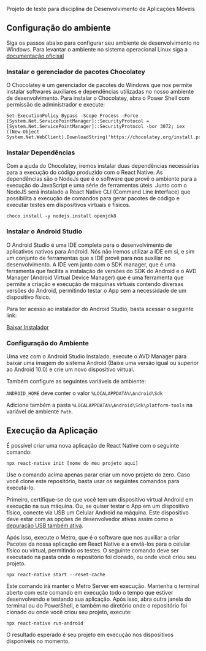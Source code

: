 Projeto de teste para disciplina de Desenvolvimento de Aplicações Móveis

## Configuração do ambiente

Siga os passos abaixo para configurar seu ambiente de desenvolvimento no Windows.
Para levantar o ambiente no sistema operacional Linux siga a 
[documentação oficisal](https://reactnative.dev/docs/environment-setup)

### Instalar o gerenciador de pacotes Chocolatey

O Chocolatey é um gerenciador de pacotes do Windows que nos permite instalar softwares auxiliares 
e dependências utilizadas no nosso ambiente de desenvolvimento. Para instalar o Chocolatey, abra o Power Shell com permissão de administrador e execute:

    Set-ExecutionPolicy Bypass -Scope Process -Force [System.Net.ServicePointManager]::SecurityProtocol = [System.Net.ServicePointManager]::SecurityProtocol -bor 3072; iex ((New-Object System.Net.WebClient).DownloadString('https://chocolatey.org/install.ps1'))


### Instalar Dependências

Com a ajuda do Chocolatey, iremos instalar duas dependências necessárias para a execução do código produzido com o React Native. As dependências são o NodeJs que é o software que provê o ambiente para a execução do JavaScript e uma série de ferramentas úteis. Junto com o NodeJS será instalado a React Native CLI (Command Line Interface) que possibilita a execução de comandos para 
gerar pacotes de código e executar testes em dispositivos virtuais e físicos.

    choco install -y nodejs.install openjdk8

### Instalar o Android Studio

O Android Studio é uma IDE completa para o desenvolvimento de aplicativos nativos para Android. Nós
não iremos utilizar a IDE em si, e sim um conjunto de ferramentas que a IDE provê para nos auxiliar
no desenvolvimento. A IDE vem junto com o SDK manager, que é uma ferramenta que facilita a instalação de versões do SDK do Android e o AVD Manager (Android Virtual Device Manager) que é uma ferramenta que permite a criação e execução de máquinas virtuais contendo diversas versões do Android, permitindo testar o App sem a necessidade de um dispositivo físico.

Para ter acesso ao instalador do Android Studio, basta acessar o seguinte link:

[Baixar Instalador](https://developer.android.com/studio/index.html)


### Configuração do Ambiente

Uma vez com o Android Studio Instalado, execute o AVD Manager para baixar uma imagem
do sistema Android (Baixe uma versão igual ou superior ao Android 10.0) e crie um novo
dispositivo virtual.

Também configure as seguintes variáveis de ambiente:

`ANDROID_HOME` deve conter o valor `%LOCALAPPDATA%\Android\Sdk`

Adicione também a pasta `%LOCALAPPDATA%\Android\Sdk\platform-tools` na variável de ambiente `Path`.


## Execução da Aplicação        

É possível criar uma nova aplicação de React Native com o seguinte comando:

    npx react-native init [nome do meu projeto aqui] 

Use o comando acima apenas parar criar um novo projeto do zero. Caso você clone este repositório, 
basta usar os seguintes comandos para executá-lo. 

Primeiro, certifique-se de que você tem um dispositivo virtual Android em execução na sua máquina. Ou, se quiser testar o App em um dispositivo físico, conecte via USB um Celular Android na máquina. Este dispositivo deve estar com as opções de desenvolvedor ativas assim como a [depuração USB também ativa](https://developer.android.com/studio/debug/dev-options).

Após isso, execute o Metro, que é o software que nos auxiliar a criar Pacotes da nossa aplicação em React Native e a enviá-los para o celular físico ou virtual, permitindo os testes. O seguinte comando deve ser executado na pasta onde o repositório foi clonado, ou onde você criou seu projeto.

    npx react-native start --reset-cache

Este comando irá manter o Metro Server em execução. Mantenha o terminal aberto com este comando em execução todo o tempo que estiver desenvolvendo e testando sua aplicação. Após isso, abra outra janela do terminal ou do PowerShell, e também no diretório onde o repositório foi clonado ou onde você criou seu projeto, execute:

    npx react-native run-android
   
O resultado esperado é seu projeto em execução nos dispositivos disponíveis no momento.
	